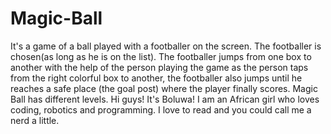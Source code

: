 # Magic-Ball
It's a game of a ball played with a footballer on the screen. The footballer is chosen(as long as he is on the list). The footballer jumps from one box to another with the help of the person playing the game as the person taps from the right colorful box to another, the footballer also jumps until he reaches a safe place (the goal post) where the player finally scores. Magic Ball has different levels.
Hi guys!
It's Boluwa! I am an African girl who loves coding, robotics and programming.
I love to read and you could call me a nerd a little.
